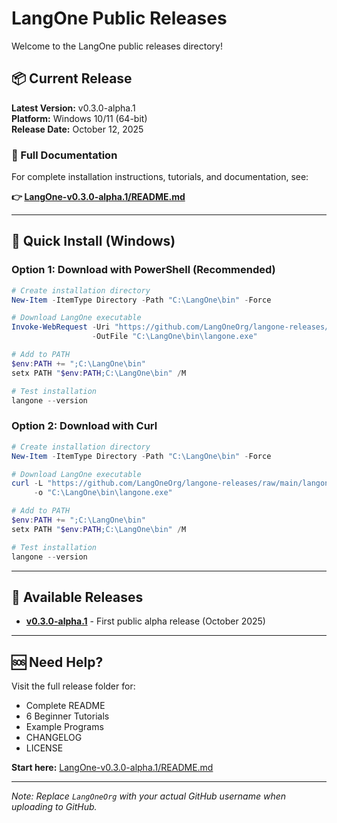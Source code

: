 # LangOne Public Releases

Welcome to the LangOne public releases directory!

## 📦 Current Release

**Latest Version:** v0.3.0-alpha.1  
**Platform:** Windows 10/11 (64-bit)  
**Release Date:** October 12, 2025

### 📖 Full Documentation

For complete installation instructions, tutorials, and documentation, see:

**👉 [LangOne-v0.3.0-alpha.1/README.md](LangOne-v0.3.0-alpha.1/README.md)**

---

## 🚀 Quick Install (Windows)

### Option 1: Download with PowerShell (Recommended)

```powershell
# Create installation directory
New-Item -ItemType Directory -Path "C:\LangOne\bin" -Force

# Download LangOne executable
Invoke-WebRequest -Uri "https://github.com/LangOneOrg/langone-releases/raw/main/langone.exe" `
                  -OutFile "C:\LangOne\bin\langone.exe"

# Add to PATH
$env:PATH += ";C:\LangOne\bin"
setx PATH "$env:PATH;C:\LangOne\bin" /M

# Test installation
langone --version
```

### Option 2: Download with Curl

```powershell
# Create installation directory
New-Item -ItemType Directory -Path "C:\LangOne\bin" -Force

# Download LangOne executable
curl -L "https://github.com/LangOneOrg/langone-releases/raw/main/langone.exe" `
     -o "C:\LangOne\bin\langone.exe"

# Add to PATH
$env:PATH += ";C:\LangOne\bin"
setx PATH "$env:PATH;C:\LangOne\bin" /M

# Test installation
langone --version
```

---

## 📂 Available Releases

- **[v0.3.0-alpha.1](LangOne-v0.3.0-alpha.1/)** - First public alpha release (October 2025)

---

## 🆘 Need Help?

Visit the full release folder for:
- Complete README
- 6 Beginner Tutorials
- Example Programs
- CHANGELOG
- LICENSE

**Start here:** [LangOne-v0.3.0-alpha.1/README.md](LangOne-v0.3.0-alpha.1/README.md)

---

*Note: Replace `LangOneOrg` with your actual GitHub username when uploading to GitHub.*

